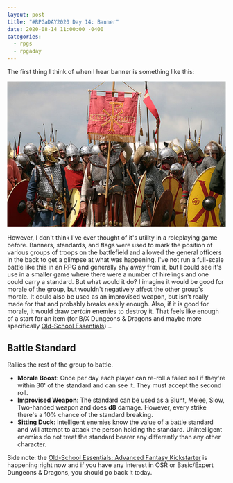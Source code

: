 ```yaml
---
layout: post
title: "#RPGaDAY2020 Day 14: Banner"
date: 2020-08-14 11:00:00 -0400
categories:
  - rpgs
  - rpgaday
---
```


The first thing I think of when I hear banner is something like this:

![Soldiers waiting battle, one is holding a battle standard](banner.jpg)

However, I don't think I've ever thought of it's utility in a roleplaying game before. Banners, standards, and flags were used to mark the position of various groups of troops on the battlefield and allowed the general officers in the back to get a glimpse at what was happening. I've not run a full-scale battle like this in an RPG and generally shy away from it, but I could see it's use in a smaller game where there were a number of hirelings and one could carry a standard. But what would it do? I imagine it would be good for morale of the group, but wouldn't negatively affect the other group's morale. It could also be used as an improvised weapon, but isn't really made for that and probably breaks easily enough. Also, if it is good for morale, it would draw _certain_ enemies to destroy it. That feels like enough of a start for an item (for B/X Dungeons & Dragons and maybe more specifically [Old-School Essentials](https://necroticgnome.com/collections/old-school-essentials))...

## Battle Standard

Rallies the rest of the group to battle.

- **Morale Boost**: Once per day each player can re-roll a failed roll if they're within 30' of the standard and can see it. They must accept the second roll.
- **Improvised Weapon**: The standard can be used as a Blunt, Melee, Slow, Two-handed weapon and does **d8** damage. However, every strike there's a 10% chance of the standard breaking.
- **Sitting Duck**: Intelligent enemies know the value of a battle standard and will attempt to attack the person holding the standard. Unintelligent enemies do not treat the standard bearer any differently than any other character.

Side note: the [Old-School Essentials: Advanced Fantasy Kickstarter](https://www.kickstarter.com/projects/exaltedfuneral/old-school-essentials-advanced-fantasy) is happening right now and if you have any interest in OSR or Basic/Expert Dungeons & Dragons, you should go back it today.
